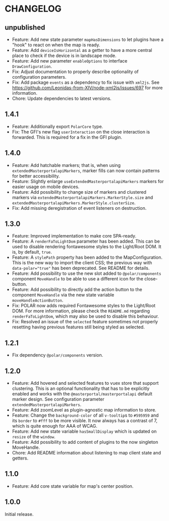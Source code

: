 # CHANGELOG

## unpublished

- Feature: Add new state parameter `mapHasDimensions` to let plugins have a "hook" to react on when the map is ready.
- Feature: Add `deviceIsHorizontal` as a getter to have a more central place to check if the device is in landscape mode.
- Feature: Add new parameter `enableOptions` to interface `DrawConfiguration`.
- Fix: Adjust documentation to properly describe optionality of configuration parameters.
- Fix: Add package `events` as a dependency to fix issue with `xml2js`. See https://github.com/Leonidas-from-XIV/node-xml2js/issues/697 for more information.
- Chore: Update dependencies to latest versions.

## 1.4.1

- Feature: Additionally export `PolarCore` type.
- Fix: The GFI's new flag `userInteraction` on the close interaction is forwarded. This is required for a fix in the GFI plugin.

## 1.4.0

- Feature: Add hatchable markers; that is, when using `extendedMasterportalapiMarkers`, marker fills can now contain patterns for better accessibility.
- Feature: Slightly enlarge `useExtendedMasterportalapiMarkers` markers for easier usage on mobile devices.
- Feature: Add possibility to change size of markers and clustered markers via `extendedMasterportalapiMarkers.MarkerStyle.size` and `extendedMasterportalapiMarkers.MarkerStyle.clusterSize`.
- Fix: Add missing deregistration of event listeners on destruction.

## 1.3.0

- Feature: Improved implementation to make core SPA-ready.
- Feature: A `renderFaToLightDom` parameter has been added. This can be used to disable rendering fontawesome styles to the Light/Root DOM. It is, by default, `true`.
- Feature: A `stylePath` property has been added to the MapConfiguration. This is the new way to import the client CSS; the previous way with `data-polar="true"` has been deprecated. See README for details.
- Feature: Add possibility to use the new slot added to `@polar/components` component `MoveHandle` to be able to use a different icon for the close-button.
- Feature: Add possibility to directly add the action button to the component `MoveHandle` via the new state variable `moveHandleActionButton`.
- Fix: POLAR now adds required Fontawesome styles to the Light/Root DOM. For more information, please check the `README.md` regarding `renderFaToLightDom`, which may also be used to disable this behaviour.
- Fix: Resolved an issue of the `selected` feature sometimes not properly resetting having previous features still being styled as selected.

## 1.2.1

- Fix dependency `@polar/components` version.

## 1.2.0

- Feature: Add hovered and selected features to vuex store that support clustering. This is an optional functionality that has to be explicitly enabled and works with the `@masterportal/masterportalapi` default marker design. See configuration parameter `extendedMasterportalapiMarkers`.
- Feature: Add zoomLevel as plugin-agnostic map information to store.
- Feature: Change the `background-color` of all `v-tooltip`s to `#595959` and its `border` to `#fff` to be more visible. It now always has a contrast of 7, which is quite enough for AAA of WCAG.
- Feature: Add new state variable `hasSmallDisplay` which is updated on `resize` of the `window`.
- Feature: Add possibility to add content of plugins to the now singleton MoveHandle.
- Chore: Add README information about listening to map client state and getters.

## 1.1.0

- Feature: Add core state variable for map's center position.

## 1.0.0

Initial release.
